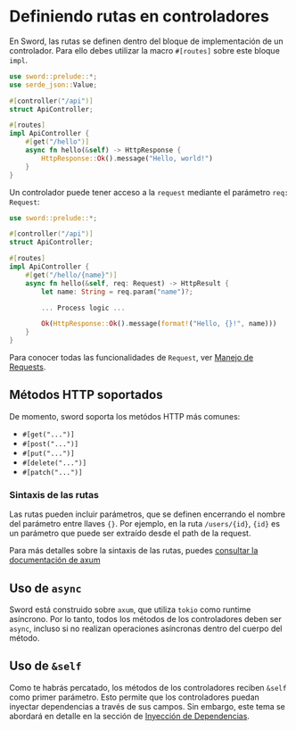 # Definiendo rutas en controladores

En Sword, las rutas se definen dentro del bloque de implementación de un controlador. Para ello debes utilizar la macro `#[routes]` sobre este bloque `impl`.

```rust
use sword::prelude::*;
use serde_json::Value;

#[controller("/api")]
struct ApiController;

#[routes]
impl ApiController {
    #[get("/hello")]
    async fn hello(&self) -> HttpResponse {
        HttpResponse::Ok().message("Hello, world!")
    }
}
```

Un controlador puede tener acceso a la `request` mediante el parámetro `req: Request`:

```rust
use sword::prelude::*;

#[controller("/api")]
struct ApiController;

#[routes]
impl ApiController {
    #[get("/hello/{name}")]
    async fn hello(&self, req: Request) -> HttpResult {
        let name: String = req.param("name")?;

        ... Process logic ...

        Ok(HttpResponse::Ok().message(format!("Hello, {}!", name)))
    }
}
```

Para conocer todas las funcionalidades de `Request`, ver [Manejo de Requests](../request-handling/explanation.md).

## Métodos HTTP soportados

De momento, sword soporta los metódos HTTP más comunes:

- `#[get("...")]`
- `#[post("...")]`
- `#[put("...")]`
- `#[delete("...")]`
- `#[patch("...")]`

### Sintaxis de las rutas

Las rutas pueden incluir parámetros, que se definen encerrando el nombre del parámetro entre llaves `{}`. Por ejemplo, en la ruta `/users/{id}`, `{id}` es un parámetro que puede ser extraído desde el path de la request.

Para más detalles sobre la sintaxis de las rutas, puedes [consultar la documentación de axum](https://docs.rs/axum/latest/axum/routing/struct.Router.html#method.route)

## Uso de `async`

Sword está construido sobre `axum`, que utiliza `tokio` como runtime asíncrono. Por lo tanto, todos los métodos de los controladores deben ser `async`, incluso si no realizan operaciones asíncronas dentro del cuerpo del método.

## Uso de `&self`

Como te habrás percatado, los métodos de los controladores reciben `&self` como primer parámetro. Esto permite que los controladores puedan inyectar dependencias a través de sus campos. Sin embargo, este tema se abordará en detalle en la sección de [Inyección de Dependencias](../dependency-injection/index.md).
